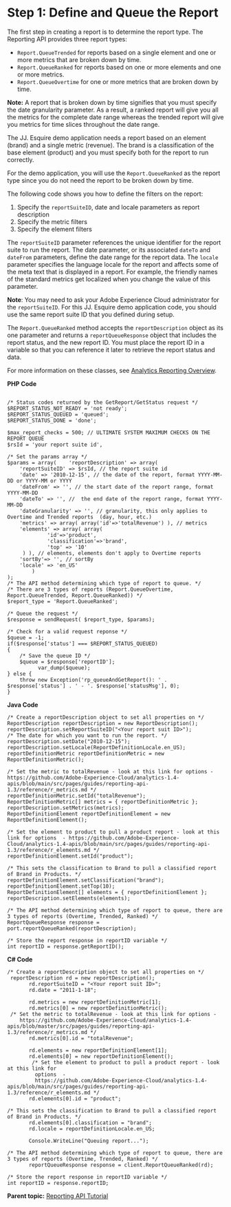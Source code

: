 # Step 1: Define and Queue the Report

The first step in creating a report is to determine the report type. The Reporting API provides three report types:

-   `Report.QueueTrended` for reports based on a single element and one or more metrics that are broken down by time.
-    `Report.QueueRanked` for reports based on one or more elements and one or more metrics.
-    `Report.QueueOvertime` for one or more metrics that are broken down by time.

 **Note:** A report that is broken down by time signifies that you must specify the date granularity parameter. As a result, a ranked report will give you all the metrics for the complete date range whereas the trended report will give you metrics for time slices throughout the date range.

The JJ. Esquire demo application needs a report based on an element \(brand\) and a single metric \(revenue\). The brand is a classification of the base element \(product\) and you must specify both for the report to run correctly.

For the demo application, you will use the `Report.QueueRanked` as the report type since you do not need the report to be broken down by time.

The following code shows you how to define the filters on the report:

1.  Specify the `reportSuiteID`, date and locale parameters as report description
2.  Specify the metric filters
3.  Specify the element filters

The `reportSuiteID` parameter references the unique identifier for the report suite to run the report. The date parameter, or its associated `dateTo` and `dateFrom` parameters, define the date range for the report data. The `locale` parameter specifies the language locale for the report and affects some of the meta text that is displayed in a report. For example, the friendly names of the standard metrics get localized when you change the value of this parameter.

 **Note**: You may need to ask your Adobe Experience Cloud administrator for the `reportSuiteID`. For this JJ. Esquire demo application code, you should use the same report suite ID that you defined during setup.

The `Report.QueueRanked` method accepts the `reportDescription` object as its one parameter and returns a `reportQueueResponse` object that includes the report status, and the new report ID. You must place the report ID in a variable so that you can reference it later to retrieve the report status and data.

For more information on these classes, see [Analytics Reporting Overview](../reporting-api-1.3/overview/c_Overview.md).

**PHP Code** 

```

/* Status codes returned by the GetReport/GetStatus request */
$REPORT_STATUS_NOT_READY = 'not ready';
$REPORT_STATUS_QUEUED = 'queued';
$REPORT_STATUS_DONE = 'done';

$max_report_checks = 500; // ULTIMATE SYSTEM MAXIMUM CHECKS ON THE REPORT QUEUE
$rsId = 'your report suite id',

/* Set the params array */
$params = array(	'reportDescription' => array(
   	'reportSuiteID' => $rsId, // the report suite id
   	'date' => '2010-12-15', // the date of the report, format YYYY-MM-DD or YYYY-MM or YYYY
   	'dateFrom' => '', // the start date of the report range, format YYYY-MM-DD
   	'dateTo' => '', //  the end date of the report range, format YYYY-MM-DD
   	'dateGranularity' => '', // granularity, this only applies to Overtime and Trended reports  (day, hour, etc.)
   	'metrics' => array( array('id'=>'totalRevenue') ), // metrics
   	'elements' => array( array(
  			 'id'=>'product',
   			 'classification'=>'brand',
   			 'top' => '10'
   	 ) ), // elements, elements don't apply to Overtime reports
   	'sortBy'=> '', // sortBy
   	'locale' => 'en_US'
    	)
);
/* The API method determining which type of report to queue. */
/* There are 3 types of reports (Report.QueueOvertime, Report.QueueTrended, Report.QueueRanked)) */
$report_type = 'Report.QueueRanked';

/* Queue the request */
$response = sendRequest( $report_type, $params);

/* Check for a valid request reponse */
$queue = -1;
if($response['status'] === $REPORT_STATUS_QUEUED)
{
    /* Save the queue ID */
    $queue = $response['reportID'];
          var_dump($queue);
} else {
    throw new Exception('rp_queueAndGetReport(): ' . $response['status'] . ' - '. $response['statusMsg'], 0);
}

```

**Java Code** 

```
/* Create a reportDescription object to set all properties on */
ReportDescription reportDescription = new ReportDescription();
reportDescription.setReportSuiteID("<Your report suit ID>");
/* The date for which you want to run the report. */
reportDescription.setDate("2010-12-15");
reportDescription.setLocale(ReportDefinitionLocale.en_US);
reportDefinitionMetric reportDefinitionMetric = new ReportDefinitionMetric();

/* Set the metric to totalRevenue - look at this link for options - https://github.com/Adobe-Experience-Cloud/analytics-1.4-apis/blob/main/src/pages/guides/reporting-api-1.3/reference/r_metrics.md */
reportDefinitionMetric.setId("totalRevenue");
ReportDefinitionMetric[] metrics = { reportDefinitionMetric };
reportDescription.setMetrics(metrics);
ReportDefinitionElement reportDefinitionElement = new ReportDefinitionElement();

/* Set the element to product to pull a product report - look at this link for options  - https://github.com/Adobe-Experience-Cloud/analytics-1.4-apis/blob/main/src/pages/guides/reporting-api-1.3/reference/r_elements.md */
reportDefinitionElement.setId("product");

/* This sets the classification to Brand to pull a classified report of Brand in Products. */
reportDefinitionElement.setClassification("brand");
reportDefinitionElement.setTop(10);
ReportDefinitionElement[] elements = { reportDefinitionElement };
reportDescription.setElements(elements);

/* The API method determining which type of report to queue, there are 3 types of reports (Overtime, Trended, Ranked) */
ReportQueueResponse response = port.reportQueueRanked(reportDescription);

/* Store the report response in reportID variable */
int reportID = response.getReportID();

```

**C\# Code** 

```
/* Create a reportDescription object to set all properties on */
 reportDescription rd = new reportDescription();
       rd.reportSuiteID = "<Your report suit ID>";
       rd.date = "2011-1-18";
     
       rd.metrics = new reportDefinitionMetric[1];
       rd.metrics[0] = new reportDefinitionMetric();
 /* Set the metric to totalRevenue - look at this link for options -    
    https://github.com/Adobe-Experience-Cloud/analytics-1.4-apis/blob/master/src/pages/guides/reporting-api-1.3/reference/r_metrics.md */
       rd.metrics[0].id = "totalRevenue";
      
       rd.elements = new reportDefinitionElement[1];
       rd.elements[0] = new reportDefinitionElement();
        /* Set the element to product to pull a product report - look at this link for 
         options  - 
         https://github.com/Adobe-Experience-Cloud/analytics-1.4-apis/blob/main/src/pages/guides/reporting-api-1.3/reference/r_elements.md */
       rd.elements[0].id = "product";

/* This sets the classification to Brand to pull a classified report of Brand in Products. */
       rd.elements[0].classification = "brand";
       rd.locale = reportDefinitionLocale.en_US;

       Console.WriteLine("Queuing report...");

/* The API method determining which type of report to queue, there are 3 types of reports (Overtime, Trended, Ranked) */
       reportQueueResponse response = client.ReportQueueRanked(rd);

/* Store the report response in reportID variable */
int reportID = response.reportID;

```

**Parent topic:** [Reporting API Tutorial](c_Reporting_API_Tutorial.md)

